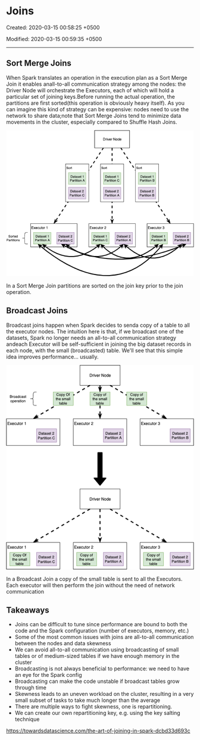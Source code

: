# Joins

Created: 2020-03-15 00:58:25 +0500

Modified: 2020-03-15 00:59:35 +0500

---

## Sort Merge Joins

When Spark translates an operation in the execution plan as a Sort Merge Join it enables anall-to-all communication strategy among the nodes: the Driver Node will orchestrate the Executors, each of which will hold a particular set of joining keys.Before running the actual operation, the partitions are first sorted(this operation is obviously heavy itself). As you can imagine this kind of strategy can be expensive: nodes need to use the network to share data;note that Sort Merge Joins tend to minimize data movements in the cluster, especially compared to Shuffle Hash Joins.



![Simplified version on how Sort Merge Joins are performed in Apache Spark](../../../media/Technologies-Apache-Joins-image1.png)

In a Sort Merge Join partitions are sorted on the join key prior to the join operation.

## Broadcast Joins

Broadcast joins happen when Spark decides to senda copy of a table to all the executor nodes. The intuition here is that, if we broadcast one of the datasets, Spark no longer needs an all-to-all communication strategy andeach Executor will be self-sufficient in joining the big dataset records in each node, with the small (broadcasted) table. We'll see that this simple idea improves performance... usually.

![Simplified version on how Broadcast Joins are performed in Apache Spark](../../../media/Technologies-Apache-Joins-image2.png)

In a Broadcast Join a copy of the small table is sent to all the Executors. Each executor will then perform the join without the need of network communication

## Takeaways
-   Joins can be difficult to tune since performance are bound to both the code and the Spark configuration (number of executors, memory, etc.)
-   Some of the most common issues with joins are all-to-all communication between the nodes and data skewness
-   We can avoid all-to-all communication using broadcasting of small tables or of medium-sized tables if we have enough memory in the cluster
-   Broadcasting is not always beneficial to performance: we need to have an eye for the Spark config
-   Broadcasting can make the code unstable if broadcast tables grow through time
-   Skewness leads to an uneven workload on the cluster, resulting in a very small subset of tasks to take much longer than the average
-   There are multiple ways to fight skewness, one is repartitioning.
-   We can create our own repartitioning key, e.g. using the key salting technique

<https://towardsdatascience.com/the-art-of-joining-in-spark-dcbd33d693c>
